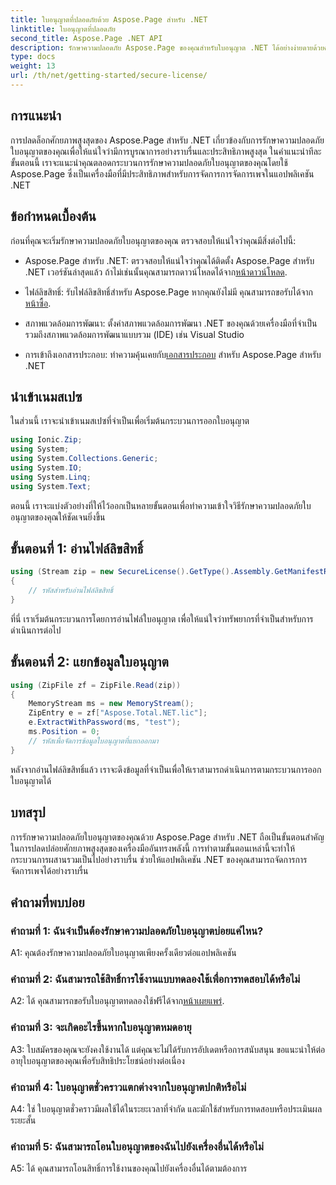 ```yaml
---
title: ใบอนุญาตที่ปลอดภัยด้วย Aspose.Page สำหรับ .NET
linktitle: ใบอนุญาตที่ปลอดภัย
second_title: Aspose.Page .NET API
description: รักษาความปลอดภัย Aspose.Page ของคุณสำหรับใบอนุญาต .NET ได้อย่างง่ายดายด้วยคำแนะนำทีละขั้นตอนของเรา ปลดล็อกศักยภาพเต็มรูปแบบสำหรับการจัดการเพจอย่างราบรื่นในแอปพลิเคชัน .NET ของคุณ
type: docs
weight: 13
url: /th/net/getting-started/secure-license/
---
```

## การแนะนำ

การปลดล็อกศักยภาพสูงสุดของ Aspose.Page สำหรับ .NET เกี่ยวข้องกับการรักษาความปลอดภัยใบอนุญาตของคุณเพื่อให้แน่ใจว่ามีการบูรณาการอย่างราบรื่นและประสิทธิภาพสูงสุด ในคำแนะนำทีละขั้นตอนนี้ เราจะแนะนำคุณตลอดกระบวนการรักษาความปลอดภัยใบอนุญาตของคุณโดยใช้ Aspose.Page ซึ่งเป็นเครื่องมือที่มีประสิทธิภาพสำหรับการจัดการการจัดการเพจในแอปพลิเคชัน .NET

## ข้อกำหนดเบื้องต้น

ก่อนที่คุณจะเริ่มรักษาความปลอดภัยใบอนุญาตของคุณ ตรวจสอบให้แน่ใจว่าคุณมีสิ่งต่อไปนี้:

-  Aspose.Page สำหรับ .NET: ตรวจสอบให้แน่ใจว่าคุณได้ติดตั้ง Aspose.Page สำหรับ .NET เวอร์ชันล่าสุดแล้ว ถ้าไม่เช่นนั้นคุณสามารถดาวน์โหลดได้จาก[หน้าดาวน์โหลด](https://releases.aspose.com/page/net/).

-  ไฟล์ลิขสิทธิ์: รับไฟล์ลิขสิทธิ์สำหรับ Aspose.Page หากคุณยังไม่มี คุณสามารถขอรับได้จาก[หน้าซื้อ](https://purchase.aspose.com/buy).

- สภาพแวดล้อมการพัฒนา: ตั้งค่าสภาพแวดล้อมการพัฒนา .NET ของคุณด้วยเครื่องมือที่จำเป็น รวมถึงสภาพแวดล้อมการพัฒนาแบบรวม (IDE) เช่น Visual Studio

-  การเข้าถึงเอกสารประกอบ: ทำความคุ้นเคยกับ[เอกสารประกอบ](https://reference.aspose.com/page/net/) สำหรับ Aspose.Page สำหรับ .NET

## นำเข้าเนมสเปซ

ในส่วนนี้ เราจะนำเข้าเนมสเปซที่จำเป็นเพื่อเริ่มต้นกระบวนการออกใบอนุญาต


```csharp
using Ionic.Zip;
using System;
using System.Collections.Generic;
using System.IO;
using System.Linq;
using System.Text;
```

ตอนนี้ เราจะแบ่งตัวอย่างที่ให้ไว้ออกเป็นหลายขั้นตอนเพื่อทำความเข้าใจวิธีรักษาความปลอดภัยใบอนุญาตของคุณให้ชัดเจนยิ่งขึ้น

## ขั้นตอนที่ 1: อ่านไฟล์ลิขสิทธิ์

```csharp
using (Stream zip = new SecureLicense().GetType().Assembly.GetManifestResourceStream("Aspose.Total.NET.lic.zip"))
{
    // รหัสสำหรับอ่านไฟล์ลิขสิทธิ์
}
```

ที่นี่ เราเริ่มต้นกระบวนการโดยการอ่านไฟล์ใบอนุญาต เพื่อให้แน่ใจว่าทรัพยากรที่จำเป็นสำหรับการดำเนินการต่อไป

## ขั้นตอนที่ 2: แยกข้อมูลใบอนุญาต

```csharp
using (ZipFile zf = ZipFile.Read(zip))
{
    MemoryStream ms = new MemoryStream();
    ZipEntry e = zf["Aspose.Total.NET.lic"];
    e.ExtractWithPassword(ms, "test");
    ms.Position = 0;
    // รหัสเพื่อจัดการข้อมูลใบอนุญาตที่แยกออกมา
}
```

หลังจากอ่านไฟล์ลิขสิทธิ์แล้ว เราจะดึงข้อมูลที่จำเป็นเพื่อให้เราสามารถดำเนินการตามกระบวนการออกใบอนุญาตได้

## บทสรุป

การรักษาความปลอดภัยใบอนุญาตของคุณด้วย Aspose.Page สำหรับ .NET ถือเป็นขั้นตอนสำคัญในการปลดปล่อยศักยภาพสูงสุดของเครื่องมืออันทรงพลังนี้ การทำตามขั้นตอนเหล่านี้จะทำให้กระบวนการผสานรวมเป็นไปอย่างราบรื่น ช่วยให้แอปพลิเคชัน .NET ของคุณสามารถจัดการการจัดการเพจได้อย่างราบรื่น

## คำถามที่พบบ่อย

### คำถามที่ 1: ฉันจำเป็นต้องรักษาความปลอดภัยใบอนุญาตบ่อยแค่ไหน?

A1: คุณต้องรักษาความปลอดภัยใบอนุญาตเพียงครั้งเดียวต่อแอปพลิเคชัน

### คำถามที่ 2: ฉันสามารถใช้สิทธิ์การใช้งานแบบทดลองใช้เพื่อการทดสอบได้หรือไม่

 A2: ได้ คุณสามารถขอรับใบอนุญาตทดลองใช้ฟรีได้จาก[หน้าเผยแพร่](https://releases.aspose.com/).

### คำถามที่ 3: จะเกิดอะไรขึ้นหากใบอนุญาตหมดอายุ

A3: ใบสมัครของคุณจะยังคงใช้งานได้ แต่คุณจะไม่ได้รับการอัปเดตหรือการสนับสนุน ขอแนะนำให้ต่ออายุใบอนุญาตของคุณเพื่อรับสิทธิประโยชน์อย่างต่อเนื่อง

### คำถามที่ 4: ใบอนุญาตชั่วคราวแตกต่างจากใบอนุญาตปกติหรือไม่

A4: ใช่ ใบอนุญาตชั่วคราวมีผลใช้ได้ในระยะเวลาที่จำกัด และมักใช้สำหรับการทดสอบหรือประเมินผลระยะสั้น

### คำถามที่ 5: ฉันสามารถโอนใบอนุญาตของฉันไปยังเครื่องอื่นได้หรือไม่

A5: ได้ คุณสามารถโอนสิทธิ์การใช้งานของคุณไปยังเครื่องอื่นได้ตามต้องการ